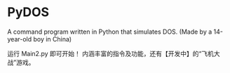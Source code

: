 # PyDOS
A command program written in Python that simulates DOS. (Made by a 14-year-old boy in China)

运行 Main2.py 即可开始！
内涵丰富的指令及功能，还有【开发中】的“飞机大战”游戏。
